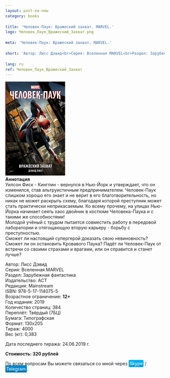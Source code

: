 ```yaml
---
layout: post-ea-new
category: books

title: 'Человек-Паук: Вражеский захват. MARVEL.'
logo: Человек_Паук_Вражеский_Захват.png

meta: 'Человек-Паук: Вражеский захват. MARVEL.'

short: 'Автор: Лисс Дэвид<br>Серия: Вселенная MARVEL<br>Раздел: Зарубежная фантастика<br>Издательство: АСТ<br>Редакция: Mainstream<br>ISBN: 978-5-17-114075-5<br>Возрастное ограничение: 12+'

lang: ru
ref: Человек_Паук_Вражеский_Захват
---
```


<a data-fancybox="gallery" href="/img/books/Человек_Паук_Вражеский_Захват.png"><img src="/img/books/Человек_Паук_Вражеский_Захват.png" alt=""></a>  
**Аннотация**  
Уилсон Фиск - Кингпин - вернулся в Нью-Йорк и утверждает, что он изменился, став альтруистичным предпринимателем. Человек-Паук слишком хорошо его знает и не верит в его благотворительность, но никак не может раскрыть схему, благодаря которой преступник может стать практически неприкасаемым. Ко всему прочему, на улицах Нью-Йорка начинает сеять хаос двойник в костюме Человека-Паука и с такими же способностями!  
Молодой учёный с трудом пытается совместить работу в передовой лаборатории и отягощающую вторую карьеру - борьбу с преступностью.  
Сможет ли настоящий супергерой доказать свою невиновность? Сможет ли он остановить Кровавого Паука? Падёт ли Человек-Паук от встречи со своими страхами и врагами, или он справится и станет лучше?

Автор: Лисс Дэвид  
Серия: Вселенная MARVEL  
Раздел: Зарубежная фантастика  
Издательство: АСТ  
Редакция: Mainstream  
ISBN: 978-5-17-114075-5  
Возрастное ограничение: **12+**  
Год издания: 2019  
Количество страниц: 384  
Переплёт: Твёрдый  (7БЦ)  
Бумага: Типографская  
Формат: 130х205  
Тираж: 4000  
Вес (кг): 0,383

Дата последнего тиража:	24.06.2019 г.

**Стоимость: 320 рублей**

По всем вопросам Вы можете связаться со мной через <a href="skype:chutkoy89?call" target="_blank"><span style="background-color:#00aff0; color:white; padding:3px; border-radius: 3px">Skype</span></a> / <a href="https://t.me/chutkoy" target="_blank"><span style="background-color:#0088cc; color:white; padding:3px; border-radius: 3px">Telegram</span></a>.